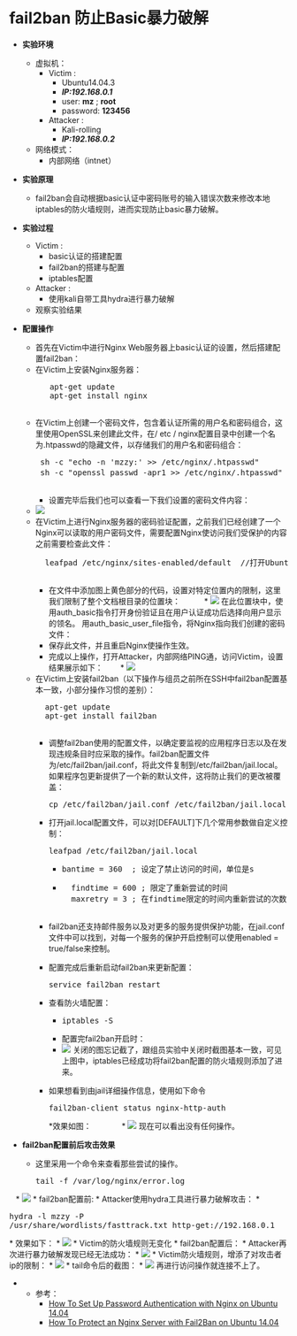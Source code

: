 # fail2ban 防止Basic暴力破解

* **实验环境**
	* 虚拟机：
		* Victim : 
			* Ubuntu14.04.3 
			*  ***IP:192.168.0.1***
			*  user: **mz** ; **root**
			*  password: **123456**
		* Attacker : 
			* Kali-rolling 
			*  ***IP:192.168.0.2***
	* 网络模式：
		* 内部网络（intnet）
* **实验原理**
	* fail2ban会自动根据basic认证中密码账号的输入错误次数来修改本地iptables的防火墙规则，进而实现防止basic暴力破解。
* **实验过程**
	* Victim :
		* basic认证的搭建配置
		* fail2ban的搭建与配置
		* iptables配置
	* Attacker :
		* 使用kali自带工具hydra进行暴力破解
	* 观察实验结果

* **配置操作**

	* 首先在Victim中进行Nginx Web服务器上basic认证的设置，然后搭建配置fail2ban：
	* 在Victim上安装Nginx服务器：
 	  <pre>
		 apt-get update
    	 apt-get install nginx
		</pre>
     * 在Victim上创建一个密码文件，包含着认证所需的用户名和密码组合，这里使用OpenSSL来创建此文件，在/ etc / nginx配置目录中创建一个名为.htpasswd的隐藏文件，以存储我们的用户名和密码组合：
		<pre>
		sh -c "echo -n 'mzzy:' >> /etc/nginx/.htpasswd"
    	sh -c "openssl passwd -apr1 >> /etc/nginx/.htpasswd"  //通过键入以下内容为用户名添加加密的密码条目
		</pre>
        * 设置完毕后我们也可以查看一下我们设置的密码文件内容：
	 * ![]("image\1.PNG")
    * 在Victim上进行Nginx服务器的密码验证配置，之前我们已经创建了一个Nginx可以读取的用户密码文件，需要配置Nginx使访问我们受保护的内容之前需要检查此文件：
		<pre>
		leafpad /etc/nginx/sites-enabled/default  //打开Ubuntu中Nginx的默认服务块文件
		</pre>
      * 在文件中添加图上黄色部分的代码，设置对特定位置内的限制，这里我们限制了整个文档根目录的位置块：
           * ![]("image\2.PNG")
            在此位置块中，使用auth_basic指令打开身份验证且在用户认证成功后选择向用户显示的领名。 用auth_basic_user_file指令，将Nginx指向我们创建的密码文件：
       * 保存此文件，并且重启Nginx使操作生效。
       * 完成以上操作，打开Attacker，内部网络PING通，访问Victim，设置结果展示如下：
        * ![]("image\3.PNG")
	* 在Victim上安装fail2ban（以下操作与组员之前所在SSH中fail2ban配置基本一致，小部分操作习惯的差别）：
		<pre>
		apt-get update
    	apt-get install fail2ban 
		</pre>
	  * 调整fail2ban使用的配置文件，以确定要监视的应用程序日志以及在发现违规条目时应采取的操作。fail2ban配置文件为/etc/fail2ban/jail.conf，将此文件复制到/etc/fail2ban/jail.local。 如果程序包更新提供了一个新的默认文件，这将防止我们的更改被覆盖：
		<pre>
        cp /etc/fail2ban/jail.conf /etc/fail2ban/jail.local
        </pre>
	  * 打开jail.local配置文件，可以对[DEFAULT]下几个常用参数做自定义控制：
	    <pre>
		leafpad /etc/fail2ban/jail.local
		</pre>
		* <pre>bantime = 360  ; 设定了禁止访问的时间，单位是s</pre>
		* <pre>
			findtime = 600 ; 限定了重新尝试的时间
			maxretry = 3 ; 在findtime限定的时间内重新尝试的次数
		  	</pre>
		  
	  * fail2ban还支持邮件服务以及对更多的服务提供保护功能，在jail.conf文件中可以找到，对每一个服务的保护开启控制可以使用enabled = true/false来控制。

	  * 配置完成后重新启动fail2ban来更新配置：
		<pre>service fail2ban restart</pre>
	
	  * 查看防火墙配置：
		* <pre>iptables -S</pre>
		* 配置完fail2ban开启时：
		 * ![]("image\4.PNG")
		关闭的图忘记截了，跟组员实验中关闭时截图基本一致，可见上图中，iptables已经成功将fail2ban配置的防火墙规则添加了进来。
       * 如果想看到由jail详细操作信息，使用如下命令
	      <pre>fail2ban-client status nginx-http-auth</pre>
          *效果如图：
              * ![]("image\5.PNG")
               现在可以看出没有任何操作。
* **fail2ban配置前后攻击效果**
  * 这里采用一个命令来查看那些尝试的操作。
    <pre>tail -f /var/log/nginx/error.log</pre>
    * ![]("image\6.PNG")
	* fail2ban配置前:
		* Attacker使用hydra工具进行暴力破解攻击：
		* <pre>hydra -l mzzy -P /usr/share/wordlists/fasttrack.txt http-get://192.168.0.1
		 </pre>
			* 效果如下： 
			* ![]("image\9.PNG")
			* Victim的防火墙规则无变化
	* fail2ban配置后：
		* Attacker再次进行暴力破解发现已经无法成功：
		* ![]("image\11.PNG")
		* Victim防火墙规则，增添了对攻击者ip的限制：
		* ![]("image\12.PNG")
		* tail命令后的截图：
		* ![]("image\10.PNG")
		再进行访问操作就连接不上了。

* * 参考：
	* [How To Set Up Password Authentication with Nginx on Ubuntu 14.04](https://www.digitalocean.com/community/tutorials/how-to-set-up-password-authentication-with-nginx-on-ubuntu-14-04)
	* [How To Protect an Nginx Server with Fail2Ban on Ubuntu 14.04 ](https://www.digitalocean.com/community/tutorials/how-to-protect-an-nginx-server-with-fail2ban-on-ubuntu-14-04)
	
